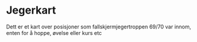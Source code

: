 # Jegerkart
Dett er et kart over posisjoner som fallskjermjegertroppen 69/70 var innom, enten for å hoppe, øvelse eller kurs etc
